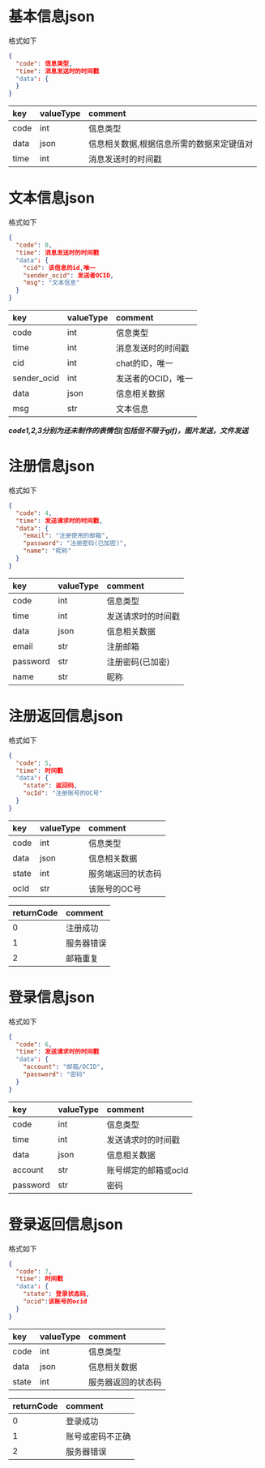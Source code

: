 ﻿# 基本信息json

格式如下

```json
{
  "code": 信息类型,
  "time": 消息发送时的时间戳
  "data": {
  }
}
```

| key  | valueType | comment                 |
|:-----|:----------|:------------------------|
| code | int       | 信息类型                    |
| data | json      | 信息相关数据,根据信息所需的数据来定键值对   |
| time | int       | 消息发送时的时间戳               |

# 文本信息json

格式如下

```json
{
  "code": 0,
  "time": 消息发送时的时间戳
  "data": {
    "cid": 该信息的id,唯一
    "sender_ocid": 发送者OCID,
    "msg": "文本信息"
  }
}
```

| key       | valueType | comment    |
|:----------|:----------|:-----------|
| code      | int       | 信息类型       |
| time      | int       | 消息发送时的时间戳  |
| cid       | int       | chat的ID，唯一 |
| sender_ocid | int       | 发送者的OCID，唯一  |
| data      | json      | 信息相关数据     |
| msg       | str       | 文本信息       |

***code1,2,3分别为还未制作的表情包(包括但不限于gif)，图片发送，文件发送***

# 注册信息json

格式如下

```json
{
  "code": 4,
  "time": 发送请求时的时间戳,
  "data": {
    "email": "注册使用的邮箱",
    "password": "注册密码(已加密)",
    "name": "昵称"
  }
}
```

| key      | valueType | comment   |
|:---------|:----------|:----------|
| code     | int       | 信息类型      |
| time     | int       | 发送请求时的时间戳 |
| data     | json      | 信息相关数据    |
| email     | str       | 注册邮箱      |
| password | str       | 注册密码(已加密)      |
| name     | str       | 昵称        |

# 注册返回信息json

格式如下

```json
{
  "code": 5,
  "time": 时间戳
  "data": {
    "state": 返回码,
    "ocId": "注册账号的OC号"
  }
}
```

| key   | valueType | comment   |
|:------|:----------|:----------|
| code  | int       | 信息类型      |
| data  | json      | 信息相关数据    |
| state | int       | 服务端返回的状态码 |
| ocId  | str       | 该账号的OC号   |

| returnCode | comment |
|:-----------|:--------|
| 0          | 注册成功    |
| 1          | 服务器错误   |
| 2          | 邮箱重复    |

# 登录信息json

格式如下
```json
{
  "code": 6,
  "time": 发送请求时的时间戳
  "data": {
    "account": "邮箱/OCID",
    "password": "密码"
  }
}
```

| key      | valueType | comment   |
|:---------|:----------|:----------|
| code     | int       | 信息类型      |
| time     | int       | 发送请求时的时间戳 |
| data     | json      | 信息相关数据    |
| account     | str       | 账号绑定的邮箱或ocId      |
| password | str       | 密码        |

# 登录返回信息json

格式如下

```json
{
  "code": 7,
  "time": 时间戳
  "data": {
    "state": 登录状态码,
    "ocid":该账号的ocid
  }
}
```

| key   | valueType | comment   |
|:------|:----------|:----------|
| code  | int       | 信息类型      |
| data  | json      | 信息相关数据    |
| state | int       | 服务器返回的状态码 |

| returnCode | comment  |
|:-----------|:---------|
| 0          | 登录成功     |
| 1          | 账号或密码不正确 |
| 2          | 服务器错误    |
